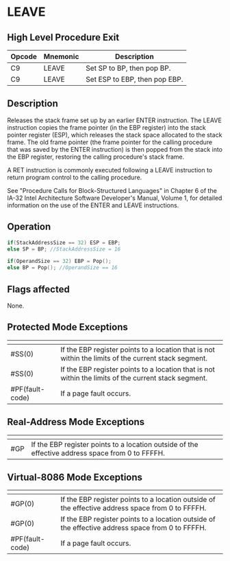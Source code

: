 # LEAVE
 
## High Level Procedure Exit
 
 
|Opcode|Mnemonic|Description|
|-|-|-|
|C9|LEAVE|Set SP to BP, then pop BP.|
|C9|LEAVE|Set ESP to EBP, then pop EBP.|
 
## Description
 
Releases the stack frame set up by an earlier ENTER instruction. The LEAVE instruction copies the frame pointer (in the EBP register) into the stack pointer register (ESP), which releases the stack space allocated to the stack frame. The old frame pointer (the frame pointer for the calling procedure that was saved by the ENTER instruction) is then popped from the stack into the EBP register, restoring the calling procedure's stack frame.
 
A RET instruction is commonly executed following a LEAVE instruction to return program control to the calling procedure.
 
See "Procedure Calls for Block-Structured Languages" in Chapter 6 of the IA-32 Intel Architecture Software Developer's Manual, Volume 1, for detailed information on the use of the ENTER and LEAVE instructions.
 
 
## Operation
 
```c
if(StackAddressSize == 32) ESP = EBP;
else SP = BP; //StackAddressSize = 16

if(OperandSize == 32) EBP = Pop();
else BP = Pop(); //OperandSize == 16

```
 
 
## Flags affected
 
None.

 
 
## Protected Mode Exceptions
 
|[]()||
|-|-|
|#SS(0)|If the EBP register points to a location that is not within the limits of the current stack segment.|
|#SS(0)|If the EBP register points to a location that is not within the limits of the current stack segment.|
|#PF(fault-code)|If a page fault occurs.|
 
## Real-Address Mode Exceptions
 
|[]()||
|-|-|
|#GP|If the EBP register points to a location outside of the effective address space from 0 to FFFFH.|
 
## Virtual-8086 Mode Exceptions
 
|[]()||
|-|-|
|#GP(0)|If the EBP register points to a location outside of the effective address space from 0 to FFFFH.|
|#GP(0)|If the EBP register points to a location outside of the effective address space from 0 to FFFFH.|
|#PF(fault-code)|If a page fault occurs.|

